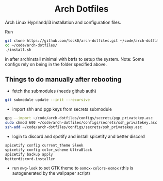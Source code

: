 <div align="center">
  <h1>Arch Dotfiles</h1>
</div>

Arch Linux Hyprland/i3 installation and configuration files.

Run

```bash
git clone https://github.com/lsck0/arch-dotfiles.git ~/code/arch-dotfiles/
cd ~/code/arch-dotfiles/
./install.sh
```

in after archinstall minimal with btrfs to setup the system.
Note: Some configs rely on being in the folder specified above.

## Things to do manually after rebooting

- fetch the submodules (needs github auth)

```bash
git submodule update --init --recursive
```

- import shh and pgp keys from secrets submodule

```bash
gpg --import ~/code/arch-dotfiles/configs/secrets/pgp_privatekey.asc
sudo chmod 600 ~/code/arch-dotfiles/configs/secrets/ssh_privatekey.asc
ssh-add ~/code/arch-dotfiles/configs/secrets/ssh_privatekey.asc
```

- login to discord and spotify and install spicetify and better discord

```bash
spicetify config current_theme Sleek
spicetify config color_scheme UltraBlack
spicetify backup apply
betterdiscord-installer
```

- run `nwg-look` to set GTK theme to `oomox-colors-oomox` (this is autogenerated by the wallpaper script)
